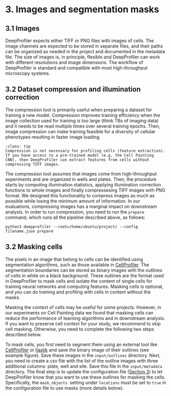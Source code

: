 # 3. Images and segmentation masks

## **3.1 Images**

DeepProfiler expects either TIFF or PNG files with images of cells. The image channels are expected to be stored in separate files, and their paths can be organized as needed in the project and documented in the metadata file. The size of images is, in principle, flexible and DeepProfiler can work with different resolutions and image dimensions. The workflow of DeepProfiler is standard and compatible with most high-throughput microscopy systems.

## **3.2 Dataset compression and illumination correction**

The compression tool is primarily useful when preparing a dataset for training a new model. Compression improves training efficiency when the image collection used for training is too large (think TBs of imaging data) and it needs to be read multiple times over several training epochs. Then, image compression can make training feasible for a diversity of cellular phenotypes resulting in faster image loading. 

```{admonition} Note
:class: tip
Compression is not necessary for profiling cells (feature extraction). If you have access to a pre-trained model (e.g. the Cell Painting CNN), then DeepProfiler can extract features from cells without compressing TIFF images.
```


The compression tool assumes that images come from high-throughput experiments and are organized in wells and plates. Then, the procedure starts by computing illumination statistics, applying illumination correction functions to whole images and finally compressesing TIFF images with PNG format. We designed this functionality to compress images as much as possible while losing the minimum amount of information. In our evaluations, compressing images has a marginal impact on downstream analysis. In order to run compression, you need to run the `prepare` command, which runs all the pipeline described above, as follows:

```
python3 deepprofiler --root=/home/ubuntu/project/ --config filename.json prepare
```


## **3.2 Masking cells**

The pixels in an image that belong to cells can be identified using segmentation algorithms, such as those available in [CellProfiler](https://cellprofiler.org/). The segmentation boundaries can be stored as binary images with the outlines of cells in white on a black background. These outlines are the format used in DeepProfiler to mask cells and isolate the content of single cells for training neural networks and computing features. Masking cells is optional, and you can do training and profiling with cells in context without the masks.

Masking the context of cells may be useful for some projects. However, in our experiments on Cell Painting data we found that masking cells can reduce the performance of learning algorithms and in downstream analysis. If you want to preserve cell context for your study, we recommend to skip cell masking. Otherwise, you need to complete the following two steps described below.

To mask cells, you first need to segment them using an external tool like [CellProfiler](https://cellprofiler.org/) or [Ilastik](https://www.ilastik.org/) and save the binary image of their outlines (see example figure). Save these images in the `input/outlines` directory. Next, you need to create a csv file with the list of the outline images with three additional columns: plate, well and site. Save this file in the `input/metadata` directory. The final step is to update the configuration file ([Section 3](#heading=h.5i3187icaj4t)) to let DeepProfiler know that you want to use these outlines for masking the cells. Specifically, the `mask_objects `setting under `locations` must be set to `true` in the configuration file to use masks (more details below).
